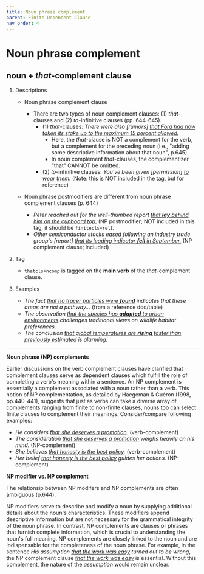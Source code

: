 ```yaml
---
title: Noun phrase complement
parent: Finite Dependent Clause
nav_order: 4
---
```


# Noun phrase complement 

## noun + *that*-complement clause

1. Descriptions 
    - Noun phrase complement clause
        - There are two types of noun complement clauses: (1) *that*-clauses and (2) *to*-infinitive clauses (pp. 644-645).
            - (1) *that*-clauses: *There were also [rumors] <ins>that Ford had now taken its stake up to the maximum 15 percent allowed.</ins>*
                - Here, the *that*-clause is NOT a complement for the verb, but a complement for the preceding noun (i.e., "adding some descriptive information about that noun", p.645).
                - In noun complement *that*-clauses, the complementizer "that" CANNOT be omitted.
            -  (2) *to*-infinitive clauses: *You've been given [permission] <ins>to wear them.</ins>* (Note: this is NOT included in the tag, but for reference)

    - Noun phrase postmodifiers are different from noun phrase complement clauses (p. 644)
        - *Peter reached out for the well-thumbed report <ins>that **lay** behind him on the cupboard top.</ins>* (NP postmodifier; NOT included in this tag, it should be `finitecls+rel`).
        - *Other semiconductor stocks eased folluwing an industry trade group's [report] <ins>that its leading indicator **fell** in September.</ins>* (NP complement clause; included)

2. Tag
    - `thatcls+ncomp` is tagged on the **main verb** of the *that*-complement clause.
3. Examples
    - *The fact <ins>that no tracer particles were **found**</ins> indicates that these areas are not a pathway…* (from a reference doc/table)
    - *The observation <ins>that the species has **adapted** to urban environments</ins> challenges traditional views on wildlife habitat preferences.*
    - *The conclusion <ins>that global temperatures are **rising** faster than previously estimated</ins> is alarming.*

---

**Noun phrase (NP) complements**

Earlier discussions on the verb complement clauses have clarified that complement clauses serve as dependent clauses which fulfill the role of completing a verb's meaning within a sentence. An NP complement is essentially a complement associated with a noun rather than a verb. This notion of NP complementation, as detailed by Haegeman & Guéron (1998, pp.440-441), suggests that just as verbs can take a diverse array of complements ranging from finite to non-finite clauses, nouns too can select finite clauses to complement their meanings. Consider/compare following examples: 
- *He considers <ins>that she deserves a promotion</ins>*. (verb-complement)
- *The consideration <ins>that she deserves a promotion</ins> weighs heavily on his mind.* (NP-complement)
- *She believes <ins>that honesty is the best policy</ins>.* (verb-complement)
- *Her belief <ins>that honesty is the best policy</ins> guides her actions.* (NP-complement)

**NP modifier vs. NP complement**   

The relationsip between NP modifers and NP complements are often ambiguous (p.644). 

NP modifiers serve to describe and modify a noun by supplying additional details about the noun's characteristics. These modifiers append descriptive information but are not necessary for the grammatical integrity of the noun phrase. In contrast, NP complements are clauses or phrases that furnish complete information, which is crucial to understanding the noun's full meaning. NP complements are closely linked to the noun and are indispensable for the completeness of the noun phrase. For example, in the sentence *His assumption <ins>that the work was easy</ins> turned out to be wrong*, the NP complement clause *<ins>that the work was easy</ins>* is essential. Without this complement, the nature of the *assumption* would remain unclear.
